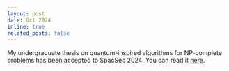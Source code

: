 ```yaml
---
layout: post
date: Oct 2024
inline: true
related_posts: false
---
```


My undergraduate thesis on quantum-inspired algorithms for NP-complete problems has been accepted to SpacSec 2024. You can read it [here](https://link.springer.com/chapter/10.1007/978-3-031-73494-6_23).